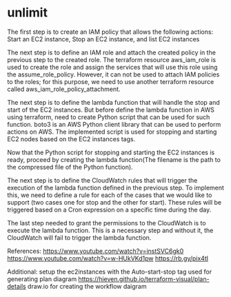 # unlimit


The first step is to create an IAM policy that allows the following actions: Start an EC2 instance, Stop an EC2 instance, and list EC2 instances


The next step is to define an IAM role and attach the created policy in the previous step to the created role. The terraform resource aws_iam_role is used to create the role and assign the services that will use this role using the assume_role_policy. However, it can not be used to attach IAM policies to the roles; for this purpose, we need to use another terraform resource called aws_iam_role_policy_attachment.


The next step is to define the lambda function that will handle the stop and start of the EC2 instances. But before define the lambda function in AWS using terraform, need to create Python script that can be used for such function. boto3 is an AWS Python client library that can be used to perform actions on AWS. The implemented script is used for stopping and starting EC2 nodes based on the EC2 instances tags. 

Now that the Python script for stopping and starting the EC2 instances is ready, proceed by creating the lambda function(The filename is the path to the compressed file of the Python function).

The next step is to define the CloudWatch rules that will trigger the execution of the lambda function defined in the previous step. To implement this, we need to define a rule for each of the cases that we would like to support (two cases one for stop and the other for start). These rules will be triggered based on a Cron expression on a specific time during the day. 

The last step needed to grant the permissions to the CloudWatch is to execute the lambda function. This is a necessary step and without it, the CloudWatch will fail to trigger the lambda function.

References:
https://www.youtube.com/watch?v=instSVC6gk0
https://www.youtube.com/watch?v=w-HUkVKd1pw
https://rb.gy/pix4tl


Additional:
setup the ec2instances with the Auto-start-stop tag
used for generating plan diagram https://hieven.github.io/terraform-visual/plan-details
draw.io for creating the workflow daigram
